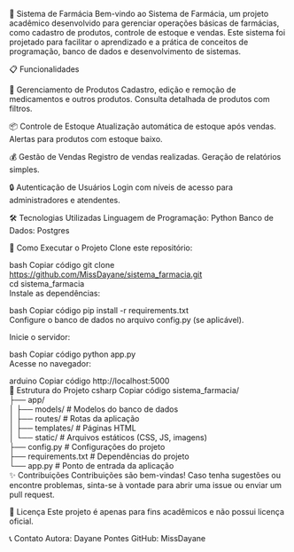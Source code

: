 💊 Sistema de Farmácia
Bem-vindo ao Sistema de Farmácia, um projeto acadêmico desenvolvido para gerenciar operações básicas de farmácias, como cadastro de produtos, controle de estoque e vendas. Este sistema foi projetado para facilitar o aprendizado e a prática de conceitos de programação, banco de dados e desenvolvimento de sistemas.

📋 Funcionalidades

🛒 Gerenciamento de Produtos
Cadastro, edição e remoção de medicamentos e outros produtos.
Consulta detalhada de produtos com filtros.

📦 Controle de Estoque
Atualização automática de estoque após vendas.
Alertas para produtos com estoque baixo.

💰 Gestão de Vendas
Registro de vendas realizadas.
Geração de relatórios simples.

🔒 Autenticação de Usuários
Login com níveis de acesso para administradores e atendentes.

🛠️ Tecnologias Utilizadas
Linguagem de Programação: Python
Banco de Dados: Postgres

🚀 Como Executar o Projeto
Clone este repositório:

bash
Copiar código
git clone https://github.com/MissDayane/sistema_farmacia.git  
cd sistema_farmacia  
Instale as dependências:

bash
Copiar código
pip install -r requirements.txt  
Configure o banco de dados no arquivo config.py (se aplicável).

Inicie o servidor:

bash
Copiar código
python app.py  
Acesse no navegador:

arduino
Copiar código
http://localhost:5000  
📂 Estrutura do Projeto
csharp
Copiar código
sistema_farmacia/  
├── app/  
│   ├── models/         # Modelos do banco de dados  
│   ├── routes/         # Rotas da aplicação  
│   ├── templates/      # Páginas HTML  
│   └── static/         # Arquivos estáticos (CSS, JS, imagens)  
├── config.py           # Configurações do projeto  
├── requirements.txt    # Dependências do projeto  
└── app.py              # Ponto de entrada da aplicação  
✨ Contribuições
Contribuições são bem-vindas! Caso tenha sugestões ou encontre problemas, sinta-se à vontade para abrir uma issue ou enviar um pull request.

📄 Licença
Este projeto é apenas para fins acadêmicos e não possui licença oficial.

📞 Contato
Autora: Dayane Pontes
GitHub: MissDayane
